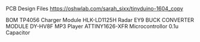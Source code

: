 PCB Design Files
https://oshwlab.com/sarah_sixx/tinyduino-1604_copy

BOM
TP4056 Charger Module
HLK-LD1125H Radar
EY9 BUCK CONVERTER MODULE
DY-HV8F MP3 Player
ATTINY1626-XFR Microcontrollor
0.1u Capacitor
